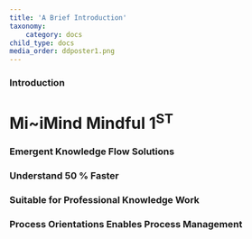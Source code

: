 ```yaml
---
title: 'A Brief Introduction'
taxonomy:
    category: docs
child_type: docs
media_order: ddposter1.png
---
```


### Introduction

# Mi~iMind Mindful 1<sup>ST</sup>

### Emergent Knowledge Flow Solutions
### Understand 50 % Faster
### Suitable for Professional Knowledge Work
### Process Orientations Enables Process Management

